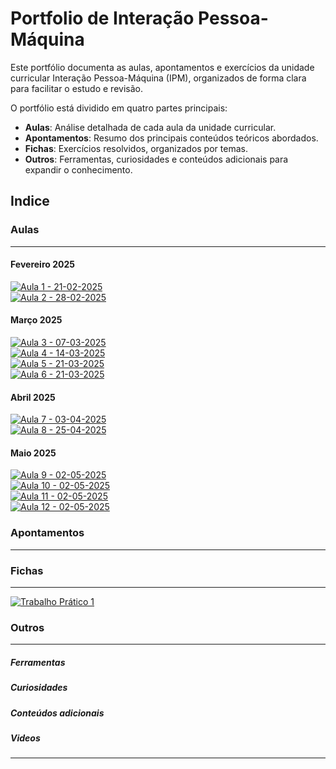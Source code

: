 # Portfolio de Interação Pessoa-Máquina

Este portfólio documenta as aulas, apontamentos e exercícios da unidade curricular Interação Pessoa-Máquina (IPM), organizados de forma clara para facilitar o estudo e revisão.

O portfólio está dividido em quatro partes principais:

- **Aulas**: Análise detalhada de cada aula da unidade curricular.
- **Apontamentos**: Resumo dos principais conteúdos teóricos abordados.
- **Fichas**: Exercícios resolvidos, organizados por temas.
- **Outros**: Ferramentas, curiosidades e conteúdos adicionais para expandir o conhecimento.

## Indice

### Aulas

---

#### Fevereiro 2025

[![Aula 1 - 21-02-2025](https://img.shields.io/badge/Aula%201-21--02--2025-blue?style=for-the-badge)](aulas/21-02-2025.md) <br/>
[![Aula 2 - 28-02-2025](https://img.shields.io/badge/Aula%202-28--02--2025-blue?style=for-the-badge)](aulas/28-02-2025.md) <br/>

#### Março 2025

[![Aula 3 - 07-03-2025](https://img.shields.io/badge/Aula%203-07--03--2025-blue?style=for-the-badge)](aulas/07-03-2025.md) <br/>
[![Aula 4 - 14-03-2025](https://img.shields.io/badge/Aula%204-14--03--2025-blue?style=for-the-badge)](aulas/14-03-2025.md) <br/>
[![Aula 5 - 21-03-2025](https://img.shields.io/badge/Aula%205-21--03--2025-blue?style=for-the-badge)](aulas/21-03-2025.md) <br/>
[![Aula 6 - 21-03-2025](https://img.shields.io/badge/Aula%206-28--03--2025-blue?style=for-the-badge)](aulas/28-03-2025.md) <br/>

#### Abril 2025

[![Aula 7 - 03-04-2025](https://img.shields.io/badge/Aula%207-03--04--2025-blue?style=for-the-badge)](aulas/03-04-2025.md) <br/>
[![Aula 8 - 25-04-2025](https://img.shields.io/badge/Aula%208-25--04--2025-blue?style=for-the-badge)](aulas/25-04-2025.md) <br/>

#### Maio 2025

[![Aula 9 - 02-05-2025](https://img.shields.io/badge/Aula%209-02--05--2025-blue?style=for-the-badge)](aulas/02-05-2025.md) <br/>
[![Aula 10 - 02-05-2025](https://img.shields.io/badge/Aula%2010-02--05--2025-blue?style=for-the-badge)](aulas/02-05-2025.md) <br/>
[![Aula 11 - 02-05-2025](https://img.shields.io/badge/Aula%2011-02--05--2025-blue?style=for-the-badge)](aulas/02-05-2025.md) <br/>
[![Aula 12 - 02-05-2025](https://img.shields.io/badge/Aula%2012-02--05--2025-blue?style=for-the-badge)](aulas/02-05-2025.md) <br/>


### Apontamentos

---




### Fichas

---

[![Trabalho Prático 1](https://img.shields.io/badge/Trabalho%20Prático%201-28A745?style=for-the-badge)](fichas/trabalho_pratico_1.pdf) <br>


### Outros

---
##### Ferramentas


##### Curiosidades

##### Conteúdos adicionais

##### Videos 


---
